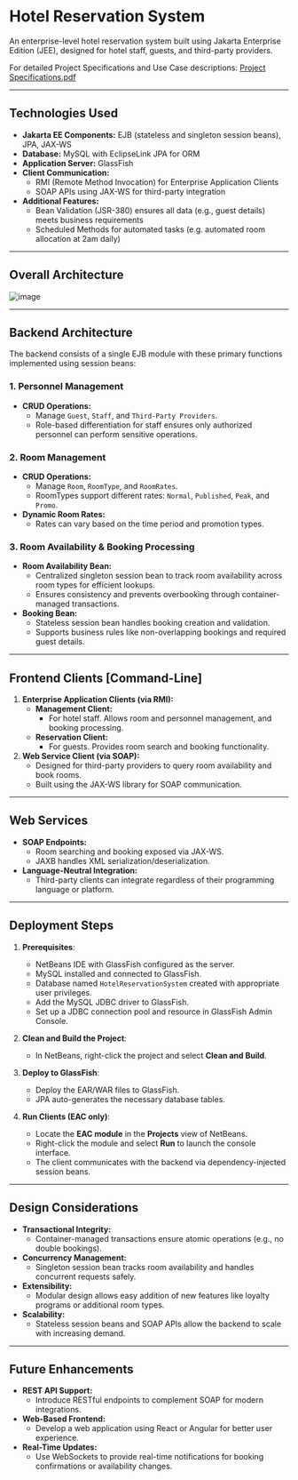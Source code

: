 # Hotel Reservation System

An enterprise-level hotel reservation system built using Jakarta Enterprise Edition (JEE), designed for hotel staff, guests, and third-party providers.

For detailed Project Specifications and Use Case descriptions: [Project Specifications.pdf](https://github.com/TimothyLawSongEn/HotelReservationSystem/blob/main/Project%20Specifications.pdf)

---

## Technologies Used

- **Jakarta EE Components:** EJB (stateless and singleton session beans), JPA, JAX-WS
- **Database:** MySQL with EclipseLink JPA for ORM
- **Application Server:** GlassFish
- **Client Communication:**
  - RMI (Remote Method Invocation) for Enterprise Application Clients
  - SOAP APIs using JAX-WS for third-party integration
- **Additional Features:**
  - Bean Validation (JSR-380) ensures all data (e.g., guest details) meets business requirements
  - Scheduled Methods for automated tasks (e.g. automated room allocation at 2am daily)
 
---

## Overall Architecture

![image](https://github.com/user-attachments/assets/8cec74e4-8a90-4b6e-b956-d6bdc324b826)

---

## Backend Architecture

The backend consists of a single EJB module with these primary functions implemented using session beans:

### 1. Personnel Management
- **CRUD Operations:**
  - Manage `Guest`, `Staff`, and `Third-Party Providers`.
  - Role-based differentiation for staff ensures only authorized personnel can perform sensitive operations.

### 2. Room Management
- **CRUD Operations:**
  - Manage `Room`, `RoomType`, and `RoomRates`.
  - RoomTypes support different rates: `Normal`, `Published`, `Peak`, and `Promo`.
- **Dynamic Room Rates:**
  - Rates can vary based on the time period and promotion types.

### 3. Room Availability & Booking Processing
- **Room Availability Bean:**
  - Centralized singleton session bean to track room availability across room types for efficient lookups.
  - Ensures consistency and prevents overbooking through container-managed transactions.
- **Booking Bean:**
  - Stateless session bean handles booking creation and validation.
  - Supports business rules like non-overlapping bookings and required guest details.

---

## Frontend Clients [Command-Line]

1. **Enterprise Application Clients (via RMI):**
   - **Management Client:**  
     - For hotel staff. Allows room and personnel management, and booking processing.  
   - **Reservation Client:**  
     - For guests. Provides room search and booking functionality.
2. **Web Service Client (via SOAP):**
   - Designed for third-party providers to query room availability and book rooms.
   - Built using the JAX-WS library for SOAP communication.

---

## Web Services

- **SOAP Endpoints:**
  - Room searching and booking exposed via JAX-WS.
  - JAXB handles XML serialization/deserialization.
- **Language-Neutral Integration:**
  - Third-party clients can integrate regardless of their programming language or platform.

---


## **Deployment Steps**

1. **Prerequisites**:  
   - NetBeans IDE with GlassFish configured as the server.  
   - MySQL installed and connected to GlassFish.  
   - Database named `HotelReservationSystem` created with appropriate user privileges.  
   - Add the MySQL JDBC driver to GlassFish.
   - Set up a JDBC connection pool and resource in GlassFish Admin Console.

3. **Clean and Build the Project**:  
   - In NetBeans, right-click the project and select **Clean and Build**.  

4. **Deploy to GlassFish**:  
   - Deploy the EAR/WAR files to GlassFish.  
   - JPA auto-generates the necessary database tables.

5. **Run Clients (EAC only)**:  
   - Locate the **EAC module** in the **Projects** view of NetBeans.
   - Right-click the module and select **Run** to launch the console interface.
   - The client communicates with the backend via dependency-injected session beans.

---

## Design Considerations

- **Transactional Integrity:**
  - Container-managed transactions ensure atomic operations (e.g., no double bookings).
- **Concurrency Management:**
  - Singleton session bean tracks room availability and handles concurrent requests safely.
- **Extensibility:**
  - Modular design allows easy addition of new features like loyalty programs or additional room types.
- **Scalability:**
  - Stateless session beans and SOAP APIs allow the backend to scale with increasing demand.

---

## Future Enhancements
- **REST API Support:**
  - Introduce RESTful endpoints to complement SOAP for modern integrations.
- **Web-Based Frontend:**
  - Develop a web application using React or Angular for better user experience.
- **Real-Time Updates:**
  - Use WebSockets to provide real-time notifications for booking confirmations or availability changes.
